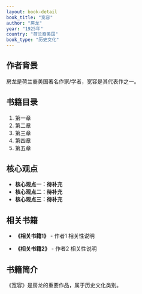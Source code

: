 ```yaml
---
layout: book-detail
book_title: "宽容"
author: "房龙"
year: "1925年"
country: "荷兰裔美国"
book_type: "历史文化"
---
```


## 作者背景

房龙是荷兰裔美国著名作家/学者，宽容是其代表作之一。

## 书籍目录

1. 第一章
2. 第二章
3. 第三章
4. 第四章
5. 第五章

## 核心观点

- **核心观点一：待补充**
- **核心观点二：待补充**
- **核心观点三：待补充**

## 相关书籍

- **《相关书籍1》** - 作者1
  相关性说明

- **《相关书籍2》** - 作者2
  相关性说明


## 书籍简介

《宽容》是房龙的重要作品，属于历史文化类别。
